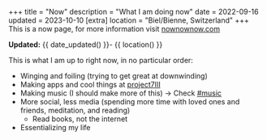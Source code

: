 +++
title = "Now"
description = "What I am doing now"
date = 2022-09-16
updated = 2023-10-10
[extra]
location = "Biel/Bienne, Switzerland"
+++
This is a now page, for more information visit <a href="https://nownownow.com/about" target="_blank">nownownow.com</a>

**Updated:** {{ date_updated() }}- {{ location() }}

This is what I am up to right now, in no particular order:

- Winging and foiling (trying to get great at downwinding)
- Making apps and cool things at [project7III](https://project7iii.com/projects)
- Making music (I should make more of this) -> Check [#music](/tags/music)
- More social, less media (spending more time with loved ones and friends, meditation, and reading)
  - Read books, not the internet
- Essentializing my life